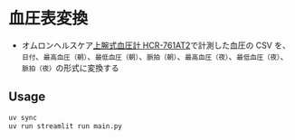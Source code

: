 # 血圧表変換

- オムロンヘルスケア[上腕式血圧計 HCR-761AT2](https://store.healthcare.omron.co.jp/item/HCR_761AT2.html)で計測した血圧の CSV を、`日付`、`最高血圧（朝）`、`最低血圧（朝）`、`脈拍（朝）`、`最高血圧（夜）`、`最低血圧（夜）`、`脈拍（夜）`の形式に変換する

## Usage

```sh
uv sync
uv run streamlit run main.py
```
